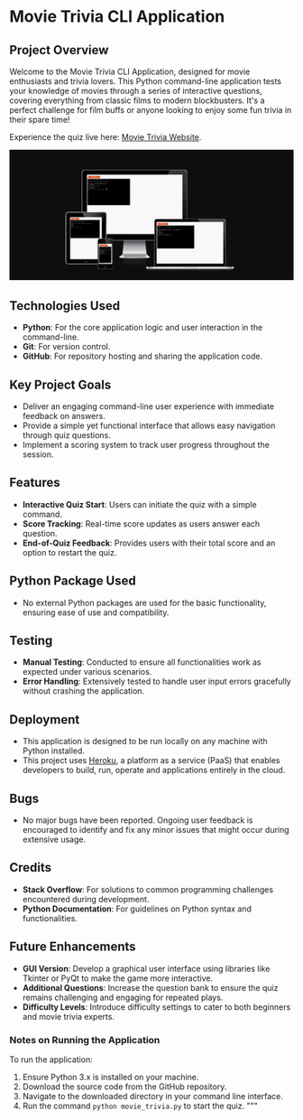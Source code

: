 # Movie Trivia CLI Application

## Project Overview

Welcome to the Movie Trivia CLI Application, designed for movie enthusiasts and trivia lovers. This Python command-line application tests your knowledge of movies through a series of interactive questions, covering everything from classic films to modern blockbusters. It's a perfect challenge for film buffs or anyone looking to enjoy some fun trivia in their spare time!

Experience the quiz live here: [Movie Trivia Website](https://movie-trivia-python-version-6f66950c280f.herokuapp.com/).

![Responsive Application](documentation/mockup-image.png)

## Technologies Used

- **Python**: For the core application logic and user interaction in the command-line.
- **Git**: For version control.
- **GitHub**: For repository hosting and sharing the application code.

## Key Project Goals

- Deliver an engaging command-line user experience with immediate feedback on answers.
- Provide a simple yet functional interface that allows easy navigation through quiz questions.
- Implement a scoring system to track user progress throughout the session.

## Features

- **Interactive Quiz Start**: Users can initiate the quiz with a simple command.
- **Score Tracking**: Real-time score updates as users answer each question.
- **End-of-Quiz Feedback**: Provides users with their total score and an option to restart the quiz.

## Python Package Used

- No external Python packages are used for the basic functionality, ensuring ease of use and compatibility.

## Testing

- **Manual Testing**: Conducted to ensure all functionalities work as expected under various scenarios.
- **Error Handling**: Extensively tested to handle user input errors gracefully without crashing the application.

## Deployment

- This application is designed to be run locally on any machine with Python installed.
- This project uses [Heroku](https://movie-trivia-python-version-6f66950c280f.herokuapp.com/), a platform as a service (PaaS) that  enables developers to build, run, operate  and   applications entirely in the cloud.


## Bugs

- No major bugs have been reported. Ongoing user feedback is encouraged to identify and fix any minor issues that might occur during extensive usage.

## Credits

- **Stack Overflow**: For solutions to common programming challenges encountered during development.
- **Python Documentation**: For guidelines on Python syntax and functionalities.

## Future Enhancements

- **GUI Version**: Develop a graphical user interface using libraries like Tkinter or PyQt to make the game more interactive.
- **Additional Questions**: Increase the question bank to ensure the quiz remains challenging and engaging for repeated plays.
- **Difficulty Levels**: Introduce difficulty settings to cater to both beginners and movie trivia experts.

### Notes on Running the Application

To run the application:
1. Ensure Python 3.x is installed on your machine.
2. Download the source code from the GitHub repository.
3. Navigate to the downloaded directory in your command line interface.
4. Run the command `python movie_trivia.py` to start the quiz.
"""
